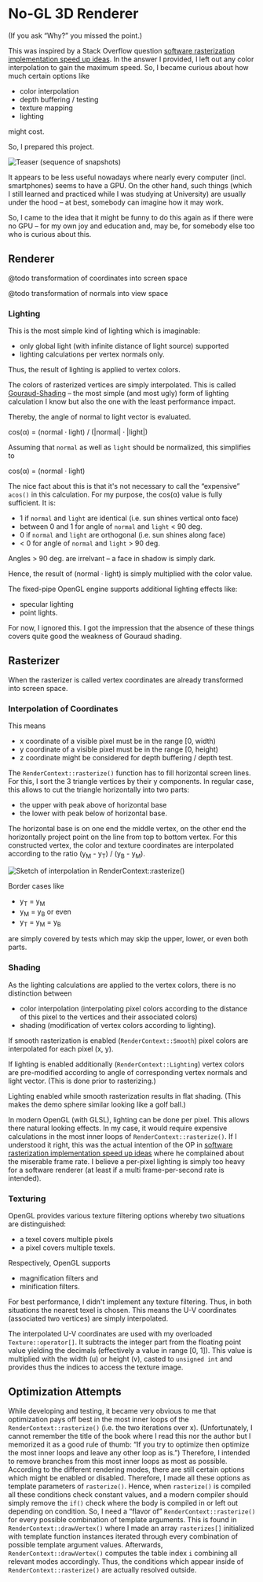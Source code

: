 # No-GL 3D Renderer

(If you ask &ldquo;Why?&rdquo; you missed the point.)

This was inspired by a Stack Overflow question [software rasterization implementation speed up ideas](https://stackoverflow.com/a/52534685/7478597). In the answer I provided, I left out any color interpolation to gain the maximum speed. So, I became curious about how much certain options like

- color interpolation
- depth buffering / testing
- texture mapping
- lighting

might cost.

So, I prepared this project.

![Teaser (sequence of snapshots)](./snap-NoGL3d.gif)

It appears to be less useful nowadays where nearly every computer (incl. smartphones) seems to have a GPU.
On the other hand, such things (which I still learned and practiced while I was studying at University) are usually under the hood &ndash; at best, somebody can imagine how it may work.

So, I came to the idea that it might be funny to do this again as if there were no GPU &ndash; for my own joy and education and, may be, for somebody else too who is curious about this.

## Renderer

@todo transformation of coordinates into screen space

@todo transformation of normals into view space

### Lighting

This is the most simple kind of lighting which is imaginable:

- only global light (with infinite distance of light source) supported
- lighting calculations per vertex normals only.

Thus, the result of lighting is applied to vertex colors.

The colors of rasterized vertices are simply interpolated.
This is called [Gouraud-Shading](https://en.wikipedia.org/wiki/Gouraud_shading) &ndash;
the most simple (and most ugly) form of lighting calculation I know but also the one with the least performance impact.

Thereby, the angle of normal to light vector is evaluated.

cos(&alpha;) = (normal &middot; light) / (|normal| &middot; |light|)

Assuming that `normal` as well as `light` should be normalized, this simplifies to

cos(&alpha;) = (normal &middot; light)

The nice fact about this is that it's not necessary to call the &ldquo;expensive&rdquo; `acos()` in this calculation.
For my purpose, the cos(&alpha;) value is fully sufficient. It is:

- 1 if `normal` and `light` are identical (i.e. sun shines vertical onto face)
- between 0 and 1 for angle of `normal` and `light` &lt; 90 deg.
- 0 if `normal` and `light` are orthogonal (i.e. sun shines along face)
- &lt; 0 for angle of `normal` and `light` &gt; 90 deg.

Angles &gt; 90 deg. are irrelvant &ndash; a face in shadow is simply dark.

Hence, the result of (normal &middot; light) is simply multiplied with the color value.

The fixed-pipe OpenGL engine supports additional lighting effects like:

- specular lighting
- point lights.

For now, I ignored this.
I got the impression that the absence of these things covers quite good the weakness of Gouraud shading.

## Rasterizer

When the rasterizer is called vertex coordinates are already transformed into screen space.

### Interpolation of Coordinates

This means

- x coordinate of a visible pixel must be in the range \[0, width)
- y coordinate of a visible pixel must be in the range \[0, height)
- z coordinate might be considered for depth buffering / depth test.

The `RenderContext::rasterize()` function has to fill horizontal screen lines. For this, I sort the 3 triangle vertices by their y components. In regular case, this allows to cut the triangle horizontally into two parts:

- the upper with peak above of horizontal base
- the lower with peak below of horizontal base.

The horizontal base is on one end the middle vertex, on the other end the horizontally project point on the line from top to bottom vertex. For this constructed vertex, the color and texture coordinates are interpolated according to the ratio (y<sub>M</sub> - y<sub>T</sub>) / (y<sub>B</sub> - y<sub>M</sub>).

![Sketch of interpolation in RenderContext::rasterize()](https://i.stack.imgur.com/j9sdu.png)

Border cases like

- y<sub>T</sub> = y<sub>M</sub>
- y<sub>M</sub> = y<sub>B</sub> or even
- y<sub>T</sub> = y<sub>M</sub> = y<sub>B</sub>

are simply covered by tests which may skip the upper, lower, or even both parts.

### Shading

As the lighting calculations are applied to the vertex colors, there is no distinction between

- color interpolation (interpolating pixel colors according to the distance of this pixel to the vertices and their associated colors)
- shading (modification of vertex colors according to lighting).

If smooth rasterization is enabled (`RenderContext::Smooth`) pixel colors are interpolated for each pixel (x, y).

If lighting is enabled additionally (`RenderContext::Lighting`) vertex colors are pre-modified according to angle of corresponding vertex normals and light vector. (This is done prior to rasterizing.)

Lighting enabled while smooth rasterization results in flat shading. (This makes the demo sphere similar looking like a golf ball.)

In modern OpenGL (with GLSL), lighting can be done per pixel. This allows there natural looking effects.
In my case, it would require expensive calculations in the most inner loops of `RenderContext::rasterize()`.
If I understood it right, this was the actual intention of the OP in [software rasterization implementation speed up ideas](https://stackoverflow.com/a/52534685/7478597) where he complained about the miserable frame rate. I believe a per-pixel lighting is simply too heavy for a software renderer (at least if a multi frame-per-second rate is intended).

### Texturing

OpenGL provides various texture filtering options whereby two situations are distinguished:

- a texel covers multiple pixels
- a pixel covers multiple texels.

Respectively, OpenGL supports

- magnification filters and
- minification filters.

For best performance, I didn't implement any texture filtering. Thus, in both situations the nearest texel is chosen.
This means the U-V coordinates (associated two vertices) are simply interpolated.

The interpolated U-V coordinates are used with my overloaded `Texture::operator[]`.
It subtracts the integer part from the floating point value yielding the decimals (effectively a value in range [0, 1]).
This value is multiplied with the width (u) or height (v), casted to `unsigned int` and provides thus the indices to access the texture image.

## Optimization Attempts

While developing and testing, it became very obvious to me that optimization pays off best in the most inner loops of the `RenderContext::rasterize()` (i.e. the two iterations over x).
(Unfortunately, I cannot remember the title of the book where I read this nor the author but I memorized it as a good rule of thumb: &ldquo;If you try to optimize then optimize the most inner loops and leave any other loop as is.&rdquo;)
Therefore, I intended to remove branches from this most inner loops as most as possible.
According to the different rendering modes, there are still certain options which might be enabled or disabled.
Therefore, I made all these options as template parameters of `rasterize()`.
Hence, when `rasterize()` is compiled all these conditions check constant values, and a modern compiler should simply remove the `if()` check where the body is compiled in or left out depending on condition.
So, I need a &ldquo;flavor of&rdquo; `RenderContext::rasterize()` for every possible combination of template arguments.
This is found in `RenderContext::drawVertex()` where I made an array `rasterizes[]` initialized with template function instances iterated through every combination of possible template argument values.
Afterwards, `RenderContext::drawVertex()` computes the table index `i` combining all relevant modes accordingly.
Thus, the conditions which appear inside of `RenderContext::rasterize()` are actually resolved outside.

<!-- @todo mention Bresenham? -->

<!-- @todo ## Some Measured Values -->

